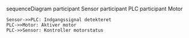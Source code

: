 sequenceDiagram
    participant Sensor
    participant PLC
    participant Motor

    Sensor->>PLC: Indgangssignal detekteret
    PLC->>Motor: Aktiver motor
    PLC->>Sensor: Kontroller motorstatus
